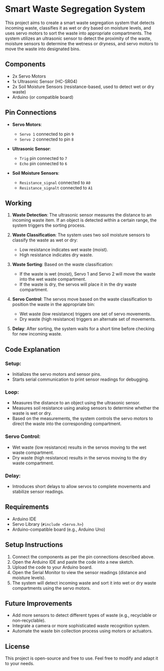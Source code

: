 # Smart Waste Segregation System

This project aims to create a smart waste segregation system that detects incoming waste, classifies it as wet or dry based on moisture levels, and uses servo motors to sort the waste into appropriate compartments. The system utilizes an ultrasonic sensor to detect the proximity of the waste, moisture sensors to determine the wetness or dryness, and servo motors to move the waste into designated bins.

## Components

- 2x Servo Motors
- 1x Ultrasonic Sensor (HC-SR04)
- 2x Soil Moisture Sensors (resistance-based, used to detect wet or dry waste)
- Arduino (or compatible board)

## Pin Connections

- **Servo Motors**:
  - `Servo 1` connected to pin `9`
  - `Servo 2` connected to pin `8`
  
- **Ultrasonic Sensor**:
  - `Trig` pin connected to `7`
  - `Echo` pin connected to `6`
  
- **Soil Moisture Sensors**:
  - `Resistance_signal` connected to `A0`
  - `Resistance_signalt` connected to `A1`

## Working

1. **Waste Detection**: 
   The ultrasonic sensor measures the distance to an incoming waste item. If an object is detected within a certain range, the system triggers the sorting process.

2. **Waste Classification**:
   The system uses two soil moisture sensors to classify the waste as wet or dry:
   - Low resistance indicates wet waste (moist).
   - High resistance indicates dry waste.

3. **Waste Sorting**:
   Based on the waste classification:
   - If the waste is wet (moist), Servo 1 and Servo 2 will move the waste into the wet waste compartment.
   - If the waste is dry, the servos will place it in the dry waste compartment.

4. **Servo Control**:
   The servos move based on the waste classification to position the waste in the appropriate bin:
   - Wet waste (low resistance) triggers one set of servo movements.
   - Dry waste (high resistance) triggers an alternate set of movements.

5. **Delay**:
   After sorting, the system waits for a short time before checking for new incoming waste.

## Code Explanation

### Setup:
- Initializes the servo motors and sensor pins.
- Starts serial communication to print sensor readings for debugging.

### Loop:
- Measures the distance to an object using the ultrasonic sensor.
- Measures soil resistance using analog sensors to determine whether the waste is wet or dry.
- Based on the measurements, the system controls the servo motors to direct the waste into the corresponding compartment.

### Servo Control:
- Wet waste (low resistance) results in the servos moving to the wet waste compartment.
- Dry waste (high resistance) results in the servos moving to the dry waste compartment.
  
### Delay:
- Introduces short delays to allow servos to complete movements and stabilize sensor readings.

## Requirements

- Arduino IDE
- Servo Library (`#include <Servo.h>`)
- Arduino-compatible board (e.g., Arduino Uno)

## Setup Instructions

1. Connect the components as per the pin connections described above.
2. Open the Arduino IDE and paste the code into a new sketch.
3. Upload the code to your Arduino board.
4. Open the Serial Monitor to view the sensor readings (distance and moisture levels).
5. The system will detect incoming waste and sort it into wet or dry waste compartments using the servo motors.

## Future Improvements

- Add more sensors to detect different types of waste (e.g., recyclable or non-recyclable).
- Integrate a camera or more sophisticated waste recognition system.
- Automate the waste bin collection process using motors or actuators.

## License

This project is open-source and free to use. Feel free to modify and adapt it to your needs.

